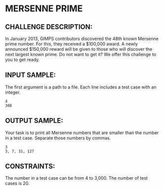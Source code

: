 MERSENNE PRIME
==============

CHALLENGE DESCRIPTION:
----------------------

In January 2013, GIMPS contributors discovered the 48th known Mersenne prime number. For this, they received a \$100,000 award. A newly announced $150,000 reward will be given to those who will discover the next largest known prime. 
Do not want to get it? We offer this challenge to you to get ready.

INPUT SAMPLE:
-------------

The first argument is a path to a file. Each line includes a test case with an integer.

	4
	308

OUTPUT SAMPLE:
--------------

Your task is to print all Mersenne numbers that are smaller than the number in a test case. Separate those numbers by commas.

	3
	3, 7, 31, 127

CONSTRAINTS:
------------

The number in a test case can be from 4 to 3,000.
The number of test cases is 20.